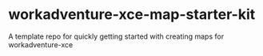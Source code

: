 # workadventure-xce-map-starter-kit
A template repo for quickly getting started with creating maps for workadventure-xce
